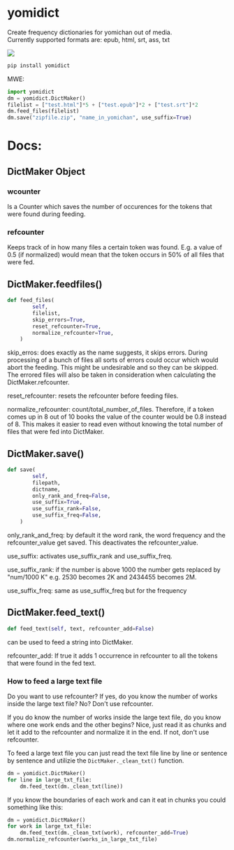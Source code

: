 # yomidict
Create frequency dictionaries for yomichan out of media.\
Currently supported formats are: epub, html, srt, ass, txt


![](https://github.com/exc4l/yomidict/blob/main/example.png)

```python
pip install yomidict
```


MWE:
```python
import yomidict
dm = yomidict.DictMaker()
filelist = ["test.html"]*5 + ["test.epub"]*2 + ["test.srt"]*2
dm.feed_files(filelist)
dm.save("zipfile.zip", "name_in_yomichan", use_suffix=True)
```

# Docs:

## DictMaker Object
### wcounter
Is a Counter which saves the number of occurences for the tokens that were found during feeding.

### refcounter
Keeps track of in how many files a certain token was found. E.g. a value of 0.5 (if normalized) would mean that the token occurs in 50% of all files that were fed.

## DictMaker.feedfiles()
```python
def feed_files(
        self,
        filelist,
        skip_errors=True,
        reset_refcounter=True,
        normalize_refcounter=True,
    )
```
skip_erros: does exactly as the name suggests, it skips errors. During processing of a bunch of files all sorts of errors could occur which would abort the feeding. This might be undesirable and so they can be skipped. The errored files will also be taken in consideration when calculating the DictMaker.refcounter.

reset_refcounter: resets the refcounter before feeding files.

normalize_refcounter: count/total_number_of_files. Therefore, if a token comes up in 8 out of 10 books the value of the counter would be 0.8 instead of 8. This makes it easier to read even without knowing the total number of files that were fed into DictMaker.

## DictMaker.save()
```python
def save(
        self,
        filepath,
        dictname,
        only_rank_and_freq=False,
        use_suffix=True,
        use_suffix_rank=False,
        use_suffix_freq=False,
    )
```
only_rank_and_freq: by default it the word rank, the word frequency and the refcounter_value get saved. This deactivates the refcounter_value.

use_suffix: activates use_suffix_rank and use_suffix_freq.

use_suffix_rank: if the number is above 1000 the number gets replaced by "num/1000 K" e.g. 2530 becomes 2K and 2434455 becomes 2M.

use_suffix_freq: same as use_suffix_freq but for the frequency

## DictMaker.feed_text()
```python
def feed_text(self, text, refcounter_add=False)
```
can be used to feed a string into DictMaker.

refcounter_add: If true it adds 1 occurrence in refcounter to all the tokens that were found in the fed text.

### How to feed a large text file

Do you want to use refcounter? If yes, do you know the number of works inside the large text file? No? Don't use refcounter.

If you do know the number of works inside the large text file, do you know where one work ends and the other begins? Nice, just read it as chunks and let it add to the refcounter and normalize it in the end. If not, don't use refcounter.

To feed a large text file you can just read the text file line by line or sentence by sentence and utilizie the `DictMaker._clean_txt()` function.

```python
dm = yomidict.DictMaker()
for line in large_txt_file:
    dm.feed_text(dm._clean_txt(line))
```

If you know the boundaries of each work and can it eat in chunks you could something like this:

```python
dm = yomidict.DictMaker()
for work in large_txt_file:
    dm.feed_text(dm._clean_txt(work), refcounter_add=True)
dm.normalize_refcounter(works_in_large_txt_file)
```
